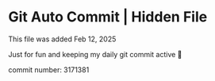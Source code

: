 # Git Auto Commit | Hidden File

This file was added Feb 12, 2025

Just for fun and keeping my daily git commit active 🤪

commit number: 3171381
